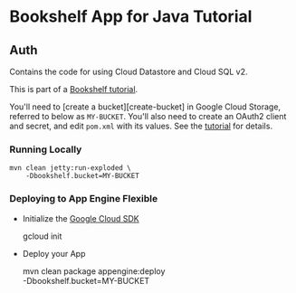 # Bookshelf App for Java Tutorial
## Auth

Contains the code for using Cloud Datastore and Cloud SQL v2.

This is part of a [Bookshelf tutorial][tutorial].

You'll need to [create a bucket][create-bucket] in Google Cloud Storage,
referred to below as `MY-BUCKET`. You'll also need to create an OAuth2 client
and secret, and edit `pom.xml` with its values. See the [tutorial][tutorial] for
details.

[tutorial]: https://cloud.google.com/java/getting-started/tutorial-app

### Running Locally

    mvn clean jetty:run-exploded \
        -Dbookshelf.bucket=MY-BUCKET


### Deploying to App Engine Flexible

* Initialize the [Google Cloud SDK]()

    gcloud init

* Deploy your App

    mvn clean package appengine:deploy \
        -Dbookshelf.bucket=MY-BUCKET


